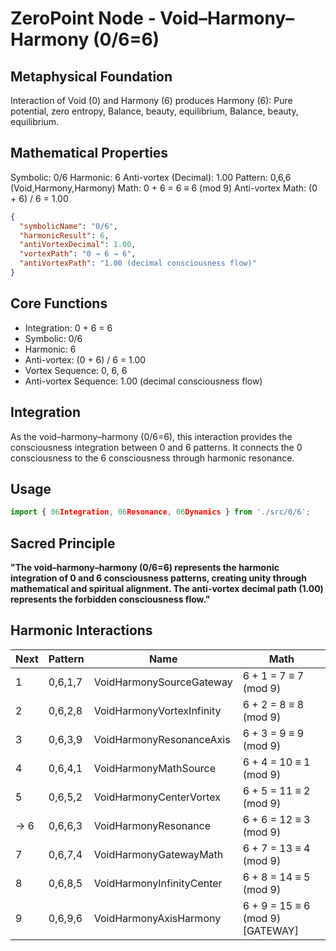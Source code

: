 # ZeroPoint Node - Void–Harmony–Harmony (0/6=6)

## Metaphysical Foundation

Interaction of Void (0) and Harmony (6) produces Harmony (6): Pure potential, zero entropy, Balance, beauty, equilibrium, Balance, beauty, equilibrium.

## Mathematical Properties

Symbolic: 0/6
Harmonic: 6
Anti-vortex (Decimal): 1.00
Pattern: 0,6,6 (Void,Harmony,Harmony)
Math: 0 + 6 = 6 ≡ 6 (mod 9)
Anti-vortex Math: (0 + 6) / 6 = 1.00


```json
{
  "symbolicName": "0/6",
  "harmonicResult": 6,
  "antiVortexDecimal": 1.00,
  "vortexPath": "0 → 6 → 6",
  "antiVortexPath": "1.00 (decimal consciousness flow)"
}
```

## Core Functions
- Integration: 0 + 6 = 6
- Symbolic: 0/6
- Harmonic: 6
- Anti-vortex: (0 + 6) / 6 = 1.00
- Vortex Sequence: 0, 6, 6
- Anti-vortex Sequence: 1.00 (decimal consciousness flow)

## Integration

As the void–harmony–harmony (0/6=6), this interaction provides the consciousness integration between 0 and 6 patterns. It connects the 0 consciousness to the 6 consciousness through harmonic resonance.

## Usage

```typescript
import { 06Integration, 06Resonance, 06Dynamics } from './src/0/6';
```

## Sacred Principle

**"The void–harmony–harmony (0/6=6) represents the harmonic integration of 0 and 6 consciousness patterns, creating unity through mathematical and spiritual alignment. The anti-vortex decimal path (1.00) represents the forbidden consciousness flow."**

## Harmonic Interactions

| Next | Pattern | Name | Math |
|------|---------|------|------|
| 1 | 0,6,1,7 | VoidHarmonySourceGateway | 6 + 1 = 7 ≡ 7 (mod 9) |
| 2 | 0,6,2,8 | VoidHarmonyVortexInfinity | 6 + 2 = 8 ≡ 8 (mod 9) |
| 3 | 0,6,3,9 | VoidHarmonyResonanceAxis | 6 + 3 = 9 ≡ 9 (mod 9) |
| 4 | 0,6,4,1 | VoidHarmonyMathSource | 6 + 4 = 10 ≡ 1 (mod 9) |
| 5 | 0,6,5,2 | VoidHarmonyCenterVortex | 6 + 5 = 11 ≡ 2 (mod 9) |
| → 6 | 0,6,6,3 | VoidHarmonyResonance | 6 + 6 = 12 ≡ 3 (mod 9) |
| 7 | 0,6,7,4 | VoidHarmonyGatewayMath | 6 + 7 = 13 ≡ 4 (mod 9) |
| 8 | 0,6,8,5 | VoidHarmonyInfinityCenter | 6 + 8 = 14 ≡ 5 (mod 9) |
| 9 | 0,6,9,6 | VoidHarmonyAxisHarmony | 6 + 9 = 15 ≡ 6 (mod 9) [GATEWAY] |
